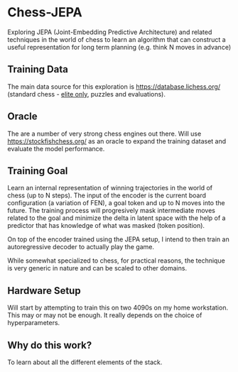# Chess-JEPA 
Exploring JEPA (Joint-Embedding Predictive Architecture) and related techniques in the world of chess to learn an algorithm that can construct a useful representation for long term planning (e.g. think N moves in advance)

## Training Data

The main data source for this exploration is https://database.lichess.org/ (standard chess - [elite only](https://database.nikonoel.fr/), puzzles and evaluations).

## Oracle

The are a number of very strong chess engines out there. Will use https://stockfishchess.org/ as an oracle to expand the training dataset and evaluate the model performance.

## Training Goal

Learn an internal representation of winning trajectories in the world of chess (up to N steps). The input of the encoder is the current board configuration (a variation of FEN), a goal token and up to N moves into the future. The training process will progresively mask intermediate moves related to the goal and minimize the delta in latent space with the help of a predictor that has knowledge of what was masked (token position).

On top of the encoder trained using the JEPA setup, I intend to then train an autoregressive decoder to actually play the game.

While somewhat specialized to chess, for practical reasons, the technique is very generic in nature and can be scaled to other domains.

## Hardware Setup

Will start by attempting to train this on two 4090s on my home workstation. This may or may not be enough. It really depends on the choice of hyperparameters.

## Why do this work?

To learn about all the different elements of the stack.
